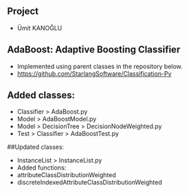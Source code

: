 ## Project
* Ümit KANOĞLU

## AdaBoost: Adaptive Boosting Classifier
* Implemented using parent classes in the repository below.
* https://github.com/StarlangSoftware/Classification-Py

## Added classes:
* Classifier > AdaBoost.py
* Model > AdaBoostModel.py
* Model > DecisionTree > DecisionNodeWeighted.py
* Test > Classifier > AdaBoostTest.py

##Updated classes:
* InstanceList > InstanceList.py
* Added functions:
* attributeClassDistributionWeighted
* discreteIndexedAttributeClassDistributionWeighted
